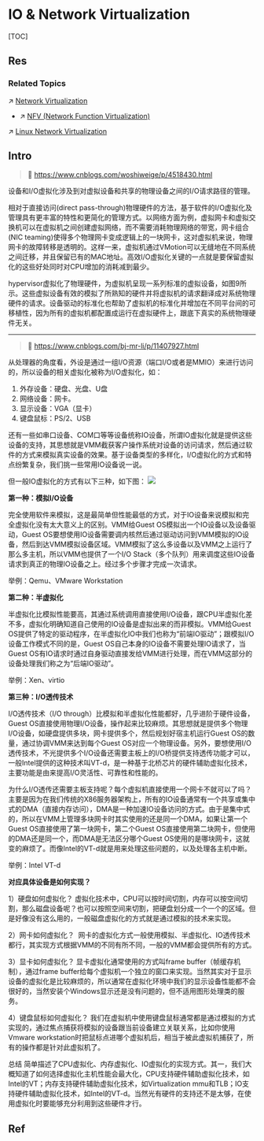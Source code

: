 # IO & Network Virtualization

[TOC]



## Res
### Related Topics
↗ [Network Virtualization](../../../🔑%20CS%20Core/🏎️%20Computer%20Networking%20and%20Communication/Network%20Virtualization/Network%20Virtualization.md)
- ↗ [NFV (Network Function Virtualization)](../../../🔑%20CS%20Core/🏎️%20Computer%20Networking%20and%20Communication/Network%20Virtualization/NFV%20(Network%20Function%20Virtualization)/NFV%20(Network%20Function%20Virtualization).md)

↗ [Linux Network Virtualization](../../../🔑%20CS%20Core/🥷🏼%20Operating%20Systems%20&%20Kernels%20(Engineering%20Part)/Linux%20(Derived%20From%20UNIX%20Family)/🔩%20Linux%20Kernel/Linux%20IO%20&%20Files%20Management/🎠%20Linux%20Network/Linux%20Network%20Virtualization/Linux%20Network%20Virtualization.md)



## Intro
> 📎 https://www.cnblogs.com/woshiweige/p/4518430.html

设备和I/O虚拟化涉及到对虚拟设备和共享的物理设备之间的I/O请求路径的管理。

相对于直接访问(direct pass-through)物理硬件的方法，基于软件的I/O虚拟化及管理具有更丰富的特性和更简化的管理方式。以网络方面为例，虚拟网卡和虚拟交换机可以在虚拟机之间创建虚拟网络，而不需要消耗物理网络的带宽，网卡组合(NIC teaming)使得多个物理网卡变成逻辑上的一块网卡，这对虚拟机来说，物理网卡的故障转移是透明的。这样一来，虚拟机通过VMotion可以无缝地在不同系统之间迁移，并且保留已有的MAC地址。高效I/O虚拟化关键的一点就是要保留虚拟化的这些好处同时对CPU增加的消耗减到最少。

hypervisor虚拟化了物理硬件，为虚拟机呈现一系列标准的虚拟设备，如图9所示。这些虚拟设备有效的模拟了所熟知的硬件并将虚拟机的请求翻译成对系统物理硬件的请求。设备驱动的标准化也帮助了虚拟机的标准化并增加在不同平台间的可移植性，因为所有的虚拟机都配置成运行在虚拟硬件上，跟底下真实的系统物理硬件无关。


---
> 📎 https://www.cnblogs.com/bj-mr-li/p/11407927.html

从处理器的角度看，外设是通过一组I/O资源（端口I/O或者是MMIO）来进行访问的，所以设备的相关虚拟化被称为I/O虚拟化，如：
1. 外存设备：硬盘、光盘、U盘
2. 网络设备：网卡。
3. 显示设备：VGA（显卡）
4. 键盘鼠标：PS/2、USB

还有一些如串口设备、COM口等等设备统称IO设备，所谓IO虚拟化就是提供这些设备的支持，其思想就是VMM截获客户操作系统对设备的访问请求，然后通过软件的方式来模拟真实设备的效果。基于设备类型的多样化，I/O虚拟化的方式和特点纷繁复杂，我们挑一些常用IO设备说一说。

但一般IO虚拟化的方式有以下三种，如下图：
![](../../../../../Assets/Pics/Pasted%20image%2020240602124953.png)

**第一种：模拟I/O设备**

完全使用软件来模拟，这是最简单但性能最低的方式，对于IO设备来说模拟和完全虚拟化没有太大意义上的区别。VMM给Guest OS模拟出一个IO设备以及设备驱动，Guest OS要想使用IO设备需要调内核然后通过驱动访问到VMM模拟的IO设备，然后到达VMM模拟设备区域。VMM模拟了这么多设备以及VMM之上运行了那么多主机，所以VMM也提供了一个I/O Stack（多个队列）用来调度这些IO设备请求到真正的物理IO设备之上。经过多个步骤才完成一次请求。

举例：Qemu、VMware Workstation


**第二种：半虚拟化**

半虚拟化比模拟性能要高，其通过系统调用直接使用I/O设备，跟CPU半虚拟化差不多，虚拟化明确知道自己使用的IO设备是虚拟出来的而非模拟。VMM给Guest OS提供了特定的驱动程序，在半虚拟化IO中我们也称为“前端IO驱动”；跟模拟I/O设备工作模式不同的是，Guest OS自己本身的IO设备不需要处理IO请求了，当Guest OS有IO请求时通过自身驱动直接发给VMM进行处理，而在VMM这部分的设备处理我们称之为“后端IO驱动”。

举例：Xen、virtio


**第三种：I/O透传技术**

I/O透传技术（I/O through）比模拟和半虚拟化性能都好，几乎进阶于硬件设备，Guest OS直接使用物理I/O设备，操作起来比较麻烦。其思想就是提供多个物理I/O设备，如硬盘提供多块，网卡提供多个，然后规划好宿主机运行Guest OS的数量，通过协调VMM来达到每个Guest OS对应一个物理设备。另外，要想使用I/O透传技术，不光提供多个I/O设备还需要主板上的I/O桥提供支持透传功能才可以，一般Intel提供的这种技术叫VT-d，是一种基于北桥芯片的硬件辅助虚拟化技术，主要功能是由来提高I/O灵活性、可靠性和性能的。

为什么I/O透传还需要主板支持呢？每个虚拟机直接使用一个网卡不就可以了吗？主要是因为在我们传统的X86服务器架构上，所有的IO设备通常有一个共享或集中式的DMA（直接内存访问），DMA是一种加速IO设备访问的方式。由于是集中式的，所以在VMM上管理多块网卡时其实使用的还是同一个DMA，如果让第一个Guest OS直接使用了第一块网卡，第二个Guest OS直接使用第二块网卡，但使用的DMA还是同一个，而DMA是无法区分哪个Guest OS使用的是哪块网卡，这就变的麻烦了。而像Intel的VT-d就是用来处理这些问题的，以及处理各主机中断。

举例：Intel VT-d


**对应具体设备是如何实现？**

1）硬盘如何虚拟化？
虚拟化技术中，CPU可以按时间切割，内存可以按空间切割，那么磁盘设备呢？也可以按照空间来切割，把硬盘划分成一个一个的区域。但是好像没有这么用的，一般磁盘虚拟化的方式就是通过模拟的技术来实现。

2）网卡如何虚拟化？ 
网卡的虚拟化方式一般使用模拟、半虚拟化、IO透传技术都行，其实现方式根据VMM的不同有所不同，一般的VMM都会提供所有的方式。

3）显卡如何虚拟化？
显卡虚拟化通常使用的方式叫frame buffer（帧缓存机制），通过frame buffer给每个虚拟机一个独立的窗口来实现。当然其实对于显示设备的虚拟化是比较麻烦的，所以通常在虚拟化环境中我们的显示设备性能都不会很好的，当然安装个Windows显示还是没有问题的，但不适用图形处理类的服务。

4）键盘鼠标如何虚拟化？
我们在虚拟机中使用键盘鼠标通常都是通过模拟的方式实现的，通过焦点捕获将模拟的设备跟当前设备建立关联关系，比如你使用Vmware workstation时把鼠标点进哪个虚拟机后，相当于被此虚拟机捕获了，所有的操作都是针对此虚拟机了。

总结
简单描述了CPU虚拟化、内存虚拟化、IO虚拟化的实现方式。其一，我们大概知道了如何选择虚拟化主机性能会最大化，CPU支持硬件辅助虚拟化技术，如Intel的VT；内存支持硬件辅助虚拟化技术，如Virtualization mmu和TLB；IO支持硬件辅助虚拟化技术，如Intel的VT-d。当然光有硬件的支持还不是太够，在使用虚拟化时要能够充分利用到这些硬件才行。



## Ref
[虚拟化技术原理（CPU、内存、IO） | cnblog]: https://www.cnblogs.com/bj-mr-li/p/11407927.html

[理解全虚拟、半虚拟以及硬件辅助的虚拟化 | cnblog]: https://www.cnblogs.com/woshiweige/p/4518430.html

